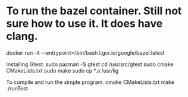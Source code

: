 # To run the bazel container. Still not sure how to use it. It does have clang.
docker run -it --entrypoint=/bin/bash l.gcr.io/google/bazel:latest



Installing Gtest:
sudo pacman -S gtest
cd /usr/src/gtest
sudo cmake CMakeLists.txt
sudo make
sudo cp *.a /usr/lig




To compile and run the simple program.
cmake CMakeLists.txt
make
./runTest
